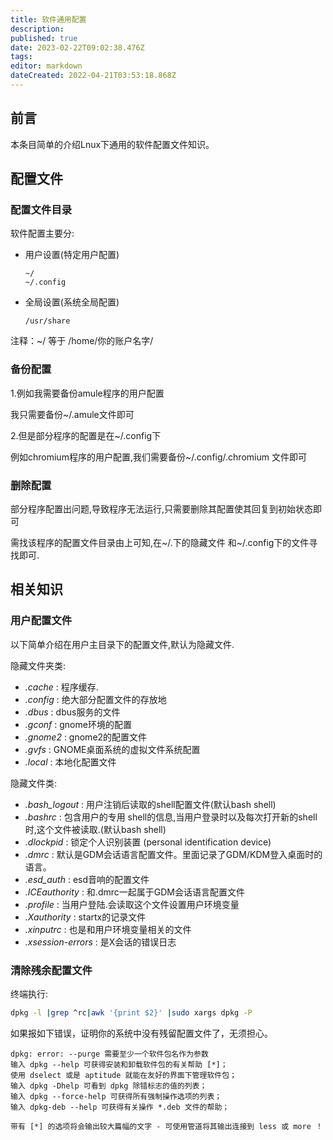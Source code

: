 ```yaml
---
title: 软件通用配置
description: 
published: true
date: 2023-02-22T09:02:38.476Z
tags: 
editor: markdown
dateCreated: 2022-04-21T03:53:18.868Z
---
```


## 前言

本条目简单的介绍Lnux下通用的软件配置文件知识。

## 配置文件

### 配置文件目录

软件配置主要分:

- 用户设置(特定用户配置)

  ```
  ~/
  ~/.config
  ```

- 全局设置(系统全局配置)

  ```
  /usr/share
  ```

注释：~/ 等于 /home/你的账户名字/

### 备份配置

1.例如我需要备份amule程序的用户配置

我只需要备份~/.amule文件即可

2.但是部分程序的配置是在~/.config下

例如chromium程序的用户配置,我们需要备份~/.config/.chromium 文件即可

### 删除配置

部分程序配置出问题,导致程序无法运行,只需要删除其配置使其回复到初始状态即可

需找该程序的配置文件目录由上可知,在~/.下的隐藏文件 和~/.config下的文件寻找即可.

## 相关知识

### 用户配置文件

以下简单介绍在用户主目录下的配置文件,默认为隐藏文件.

隐藏文件夹类:

- *.cache* : 程序缓存.
- *.config* : 绝大部分配置文件的存放地
- *.dbus* : dbus服务的文件
- *.gconf* : gnome环境的配置
- *.gnome2* : gnome2的配置文件
- *.gvfs* : GNOME桌面系统的虚拟文件系统配置
- *.local* : 本地化配置文件

隐藏文件类:

- *.bash_logout* : 用户注销后读取的shell配置文件(默认bash shell)
- *.bashrc* : 包含用户的专用 shell的信息,当用户登录时以及每次打开新的shell时,这个文件被读取.(默认bash shell)
- *.dlockpid* : 锁定个人识别装置 (personal identification device)
- *.dmrc* : 默认是GDM会话语言配置文件。里面记录了GDM/KDM登入桌面时的语言。
- *.esd_auth* : esd音响的配置文件
- *.ICEauthority* : 和.dmrc一起属于GDM会话语言配置文件
- *.profile* : 当用户登陆.会读取这个文件设置用户环境变量
- *.Xauthority* : startx的记录文件
- *.xinputrc* : 也是和用户环境变量相关的文件
- *.xsession-errors* : 是X会话的错误日志

### 清除残余配置文件

终端执行:

```bash
dpkg -l |grep ^rc|awk '{print $2}' |sudo xargs dpkg -P 
```

如果报如下错误，证明你的系统中没有残留配置文件了，无须担心。

```
dpkg: error: --purge 需要至少一个软件包名作为参数
输入 dpkg --help 可获得安装和卸载软件包的有关帮助 [*]；
使用 dselect 或是 aptitude 就能在友好的界面下管理软件包；
输入 dpkg -Dhelp 可看到 dpkg 除错标志的值的列表；
输入 dpkg --force-help 可获得所有强制操作选项的列表；
输入 dpkg-deb --help 可获得有关操作 *.deb 文件的帮助；

带有 [*] 的选项将会输出较大篇幅的文字 - 可使用管道将其输出连接到 less 或 more ！
```